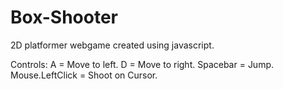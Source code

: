 # Box-Shooter
2D platformer webgame created using javascript.

Controls: 
          A = Move to left. 
          D = Move to right. 
          Spacebar = Jump. 
          Mouse.LeftClick = Shoot on Cursor. 

